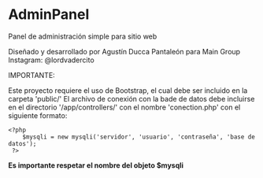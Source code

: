 # AdminPanel
Panel de administración simple para sitio web

Diseñado y desarrollado por Agustín Ducca Pantaleón para Main Group
Instagram: @lordvadercito

IMPORTANTE:

Este proyecto requiere el uso de Bootstrap, el cual debe ser incluido en la carpeta 'public/'
El archivo de conexión con la bade de datos debe incluirse en el directorio '/app/controllers/' con el nombre 'conection.php' con el siguiente formato:

    <?php
        $mysqli = new mysqli('servidor', 'usuario', 'contraseña', 'base de datos');
     ?>

**Es importante respetar el nombre del objeto $mysqli**
